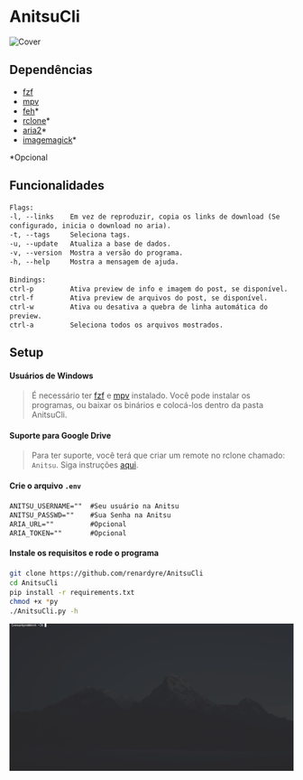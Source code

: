 # AnitsuCli
![Cover](https://cdn.discordapp.com/attachments/1028636320190443570/1028636414025420872/unknown.png)

## Dependências
- [fzf](https://github.com/junegunn/fzf)
- [mpv](https://github.com/mpv-player/mpv)
- [feh](https://github.com/derf/feh)*
- [rclone](https://rclone.org)*
- [aria2](https://github.com/aria2/aria2)*
- [imagemagick](https://github.com/ImageMagick/ImageMagick)*

*Opcional


## Funcionalidades
```
Flags:
-l, --links    Em vez de reproduzir, copia os links de download (Se configurado, inicia o download no aria).
-t, --tags     Seleciona tags.
-u, --update   Atualiza a base de dados.
-v, --version  Mostra a versão do programa.
-h, --help     Mostra a mensagem de ajuda.

Bindings:
ctrl-p         Ativa preview de info e imagem do post, se disponível.
ctrl-f         Ativa preview de arquivos do post, se disponível.
ctrl-w         Ativa ou desativa a quebra de linha automática do preview.
ctrl-a         Seleciona todos os arquivos mostrados.
```

## Setup
#### Usuários de Windows
> É necessário ter [fzf](https://github.com/junegunn/fzf/releases) e [mpv](https://mpv.io/installation/) instalado. Você pode instalar os programas, ou baixar os binários e colocá-los dentro da pasta AnitsuCli.

#### Suporte para Google Drive
> Para ter suporte, você terá que criar um remote no rclone chamado: `Anitsu`. Siga instruções [aqui](https://rclone.org/drive/).

#### Crie o arquivo `.env`
```env
ANITSU_USERNAME=""  #Seu usuário na Anitsu
ANITSU_PASSWD=""    #Sua Senha na Anitsu
ARIA_URL=""         #Opcional
ARIA_TOKEN=""       #Opcional
```

#### Instale os requisitos e rode o programa
```bash
git clone https://github.com/renardyre/AnitsuCli
cd AnitsuCli
pip install -r requirements.txt
chmod +x *py
./AnitsuCli.py -h
```

![preview](preview.gif)
